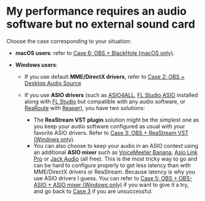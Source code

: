 # My performance requires an audio software but no external sound card

Choose the case corresponding to your situation:

-   **macOS users**: refer to [Case 6: OBS + BlackHole (macOS only)](../audio/blackhole.md).

-   **Windows users**:

    -   If you use default **MME/DirectX drivers**, refer to [Case 2: OBS + Desktop Audio Source](../audio/desktopaudio.md)

    -   If you use **ASIO drivers** (such as [ASIO4ALL](http://www.asio4all.org/), [FL Studio ASIO](https://www.image-line.com/support/flstudio_online_manual/html/envsettings_audio.htm#FLStudioASIO) installed along with [FL Studio](https://www.image-line.com/downloads/flstudiodownload.html) but compatible with any audio software, or [ReaRoute](https://www.soundonsound.com/techniques/route-master) with [Reaper](https://www.reaper.fm/)), you have two solutions:

        -   The **ReaStream VST plugin** solution might be the simplest one as you keep your audio software configured as usual with your favorite ASIO drivers. Refer to [Case 3: OBS + ReaStream VST (Windows only)](../audio/reastream.md).
        -   You can also choose to keep your audio in an ASIO context using an additional **ASIO mixer** such as [VoiceMeeter Banana](https://www.vb-audio.com/Voicemeeter/banana.htm), [Asio Link Pro](https://discuss.cakewalk.com/index.php?/topic/3519-odeus-asio-link-now-available-free/) or [Jack Audio](https://jackaudio.org/downloads/) (all free). This is the most tricky way to go and can be hard to configure properly to get less latency than with MME/DirectX drivers or ReaStream. Because latency is why you use ASIO drivers I guess. You can refer to [Case 5: OBS + OBS-ASIO + ASIO mixer (Windows only)](../audio/asiomixer.md) if you want to give it a try, and go back to [Case 3](../audio/reastream.md) if you are unsuccessful.
